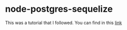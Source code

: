 # node-postgres-sequelize

This was a tutorial that I followed. You can find in this [link](https://www.youtube.com/watch?v=sA3t4d1v7OI)
